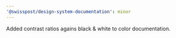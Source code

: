 ```yaml
---
'@swisspost/design-system-documentation': minor
---
```


Added contrast ratios agains black & white to color documentation.
